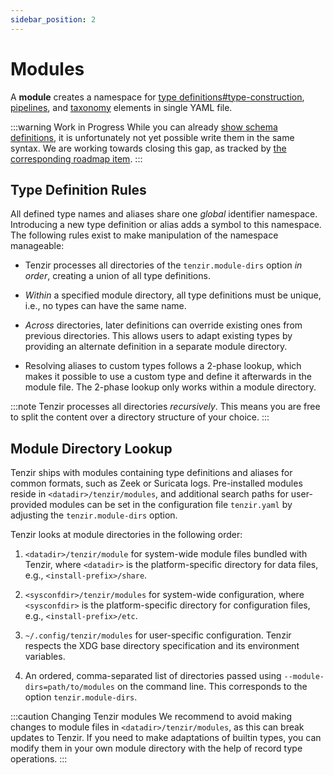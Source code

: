```yaml
---
sidebar_position: 2
---
```


# Modules

A **module** creates a namespace for [type
definitions#type-construction](type-system.md),
[pipelines](../language/pipelines.md), and [taxonomy](taxonomies.md)
elements in single YAML file.

:::warning Work in Progress
While you can already [show schema
definitions](../user-guides/show-available-schemas.md), it is unfortunately not
yet possible write them in the same syntax. We are working towards closing this
gap, as tracked by [the corresponding roadmap
item](https://github.com/tenzir/public-roadmap/issues/15).
:::

## Type Definition Rules

All defined type names and aliases share one *global* identifier namespace.
Introducing a new type definition or alias adds a symbol to this namespace. The
following rules exist to make manipulation of the namespace manageable:

- Tenzir processes all directories of the `tenzir.module-dirs` option *in
  order*, creating a union of all type definitions.

- *Within* a specified module directory, all type definitions must be unique,
  i.e., no types can have the same name.

- *Across* directories, later definitions can override existing ones from
  previous directories. This allows users to adapt existing types by providing
  an alternate definition in a separate module directory.

- Resolving aliases to custom types follows a 2-phase lookup, which makes it
  possible to use a custom type and define it afterwards in the module file.
  The 2-phase lookup only works within a module directory.

:::note
Tenzir processes all directories *recursively*. This means you are free to split
the content over a directory structure of your choice.
:::

## Module Directory Lookup

Tenzir ships with modules containing type definitions and aliases for common
formats, such as Zeek or Suricata logs. Pre-installed modules reside in
`<datadir>/tenzir/modules`, and additional search paths for user-provided
modules can be set in the configuration file `tenzir.yaml` by adjusting the
`tenzir.module-dirs` option.

Tenzir looks at module directories in the following order:

1. `<datadir>/tenzir/module` for system-wide module files bundled with Tenzir,
   where `<datadir>` is the platform-specific directory for data files, e.g.,
   `<install-prefix>/share`.

2. `<sysconfdir>/tenzir/modules` for system-wide configuration, where
   `<sysconfdir>` is the platform-specific directory for configuration files,
   e.g., `<install-prefix>/etc`.

3. `~/.config/tenzir/modules` for user-specific configuration. Tenzir respects
   the XDG base directory specification and its environment variables.

4. An ordered, comma-separated list of directories passed using
   `--module-dirs=path/to/modules` on the command line. This corresponds to the
   option `tenzir.module-dirs`.

:::caution Changing Tenzir modules
We recommend to avoid making changes to module files in
`<datadir>/tenzir/modules`, as this can break updates to Tenzir. If you need to
make adaptations of builtin types, you can modify them in your own module
directory with the help of record type operations.
:::
